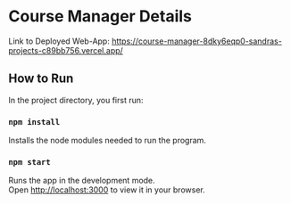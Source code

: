 # Course Manager Details

Link to Deployed Web-App: https://course-manager-8dky6eqp0-sandras-projects-c89bb756.vercel.app/

## How to Run

In the project directory, you first run:

### `npm install`

Installs the node modules needed to run the program.

### `npm start`

Runs the app in the development mode.\
Open [http://localhost:3000](http://localhost:3000) to view it in your browser.
